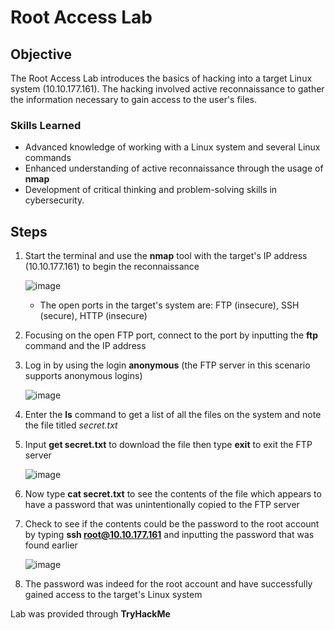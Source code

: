 # Root Access Lab

## Objective
The Root Access Lab introduces the basics of hacking into a target Linux system (10.10.177.161). The hacking involved active reconnaissance to gather the information necessary to gain access to the user's files.

### Skills Learned
- Advanced knowledge of working with a Linux system and several Linux commands
- Enhanced understanding of active reconnaissance through the usage of **nmap**
- Development of critical thinking and problem-solving skills in cybersecurity.

## Steps
1. Start the terminal and use the **nmap** tool with the target's IP address (10.10.177.161) to begin the reconnaissance
   
   ![image](https://github.com/user-attachments/assets/55e59d16-bc5f-40c5-96dc-cfe9ab85eca7)
   - The open ports in the target's system are: FTP (insecure), SSH (secure), HTTP (insecure)
3. Focusing on the open FTP port, connect to the port by inputting the **ftp** command and the IP address
4. Log in by using the login **anonymous** (the FTP server in this scenario supports anonymous logins)
  
   ![image](https://github.com/user-attachments/assets/dc3df797-011e-47e2-ad47-fef4737fddb9)
5. Enter the **ls** command to get a list of all the files on the system and note the file titled *secret.txt*
6. Input **get secret.txt** to download the file then type **exit** to exit the FTP server
   
   ![image](https://github.com/user-attachments/assets/585d971e-8d60-4c44-923c-8685be3e78fb)
8. Now type **cat secret.txt** to see the contents of the file which appears to have a password that was unintentionally copied to the FTP server
9. Check to see if the contents could be the password to the root account by typing **ssh root@10.10.177.161** and inputting the password that was found earlier

   ![image](https://github.com/user-attachments/assets/00232fee-d5aa-4ad3-b0c0-1b3f28630992)
10. The password was indeed for the root account and have successfully gained access to the target's Linux system


Lab was provided through **TryHackMe**
